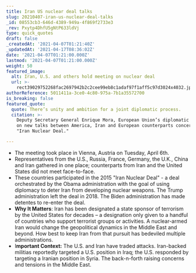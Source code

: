 ```yaml
---
title: Iran US nuclear deal talks
slug: 20210407-iran-us-nuclear-deal-talks
_id: 08553cb3-646d-4389-949a-4f869f2733e3
_rev: Pxytp4DhfU5gNtP633ldVj
type: quick_quotes
draft: false
_createdAt: '2021-04-07T01:21:40Z'
_updatedAt: '2021-04-17T08:36:02Z'
date: '2021-04-07T01:21:00.000Z'
lastmod: '2021-04-07T01:21:00.000Z'
weight: 50
featured_image:
  alt: Iran, U.S. and others hold meeting on nuclear deal
  url: >-
    rect39029752268fac2697942b2c2cee99eb8c1adaf97f1aff5c97d3024x4032.jpg
authorReference: 5011411a-3ce0-4c80-975a-7b1a35572700
is_breaking: false
featured_quote:
  quote: There’s unity and ambition for a joint diplomatic process.
  citation: >-
    Deputy Secretary General Enrique Mora, European Union’s diplomatic service
    on new talks between America, Iran and European counterparts concerning the
    "Iran Nuclear Deal."

---
```

* The meeting took place in Vienna, Austria on Tuesday, April 6th.
* Representatives from the U.S., Russia, France, Germany, the U.K., China and Iran gathered in one place; counterparts from Iran and the United States did not meet face-to-face.
* These countries participated in the 2015 "Iran Nuclear Deal" - a deal orchestrated by the Obama administration with the goal of using diplomacy to deter Iran from developing nuclear weapons. The Trump administration left the deal in 2018. The Biden administration has made detentes to re-enter the deal.
* **Why It Matters**: Iran has been designated a state sponsor of terrorism by the United States for decades – a designation only given to a handful of countries who support terrorist groups or activities. A nuclear-armed Iran would change the geopolitical dynamics in the Middle East and beyond. How best to keep Iran from that pursuit has bedeviled multiple administrations.
* I**mportant Context:** The U.S. and Iran have traded attacks. Iran-backed militias reportedly targeted a U.S. position in Iraq; the U.S. responded by targeting a Iranian position in Syria. The back-n-forth raising concerns and tensions in the Middle East.